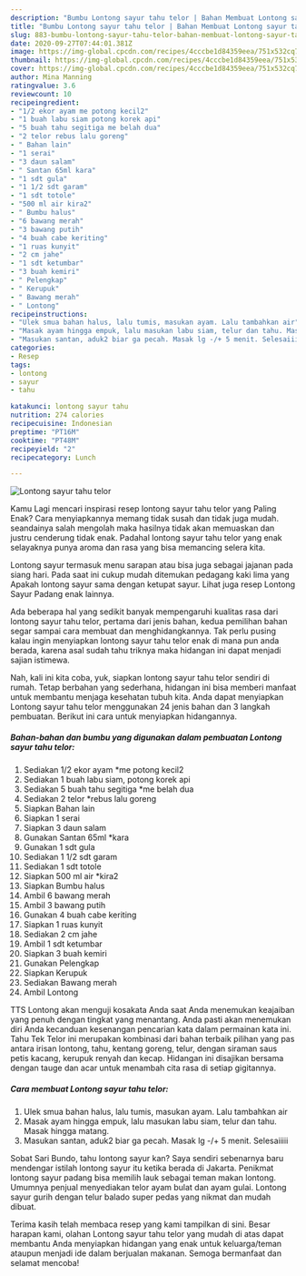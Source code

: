 ```yaml
---
description: "Bumbu Lontong sayur tahu telor | Bahan Membuat Lontong sayur tahu telor Yang Enak Dan Lezat"
title: "Bumbu Lontong sayur tahu telor | Bahan Membuat Lontong sayur tahu telor Yang Enak Dan Lezat"
slug: 883-bumbu-lontong-sayur-tahu-telor-bahan-membuat-lontong-sayur-tahu-telor-yang-enak-dan-lezat
date: 2020-09-27T07:44:01.381Z
image: https://img-global.cpcdn.com/recipes/4cccbe1d84359eea/751x532cq70/lontong-sayur-tahu-telor-foto-resep-utama.jpg
thumbnail: https://img-global.cpcdn.com/recipes/4cccbe1d84359eea/751x532cq70/lontong-sayur-tahu-telor-foto-resep-utama.jpg
cover: https://img-global.cpcdn.com/recipes/4cccbe1d84359eea/751x532cq70/lontong-sayur-tahu-telor-foto-resep-utama.jpg
author: Mina Manning
ratingvalue: 3.6
reviewcount: 10
recipeingredient:
- "1/2 ekor ayam me potong kecil2"
- "1 buah labu siam potong korek api"
- "5 buah tahu segitiga me belah dua"
- "2 telor rebus lalu goreng"
- " Bahan lain"
- "1 serai"
- "3 daun salam"
- " Santan 65ml kara"
- "1 sdt gula"
- "1 1/2 sdt garam"
- "1 sdt totole"
- "500 ml air kira2"
- " Bumbu halus"
- "6 bawang merah"
- "3 bawang putih"
- "4 buah cabe keriting"
- "1 ruas kunyit"
- "2 cm jahe"
- "1 sdt ketumbar"
- "3 buah kemiri"
- " Pelengkap"
- " Kerupuk"
- " Bawang merah"
- " Lontong"
recipeinstructions:
- "Ulek smua bahan halus, lalu tumis, masukan ayam. Lalu tambahkan air"
- "Masak ayam hingga empuk, lalu masukan labu siam, telur dan tahu. Masak hingga matang."
- "Masukan santan, aduk2 biar ga pecah. Masak lg -/+ 5 menit. Selesaiiiii"
categories:
- Resep
tags:
- lontong
- sayur
- tahu

katakunci: lontong sayur tahu 
nutrition: 274 calories
recipecuisine: Indonesian
preptime: "PT16M"
cooktime: "PT48M"
recipeyield: "2"
recipecategory: Lunch

---
```



![Lontong sayur tahu telor](https://img-global.cpcdn.com/recipes/4cccbe1d84359eea/751x532cq70/lontong-sayur-tahu-telor-foto-resep-utama.jpg)

Kamu Lagi mencari inspirasi resep lontong sayur tahu telor yang Paling Enak? Cara menyiapkannya memang tidak susah dan tidak juga mudah. seandainya salah mengolah maka hasilnya tidak akan memuaskan dan justru cenderung tidak enak. Padahal lontong sayur tahu telor yang enak selayaknya punya aroma dan rasa yang bisa memancing selera kita.

Lontong sayur termasuk menu sarapan atau bisa juga sebagai jajanan pada siang hari. Pada saat ini cukup mudah ditemukan pedagang kaki lima yang Apakah lontong sayur sama dengan ketupat sayur. Lihat juga resep Lontong Sayur Padang enak lainnya.

Ada beberapa hal yang sedikit banyak mempengaruhi kualitas rasa dari lontong sayur tahu telor, pertama dari jenis bahan, kedua pemilihan bahan segar sampai cara membuat dan menghidangkannya. Tak perlu pusing kalau ingin menyiapkan lontong sayur tahu telor enak di mana pun anda berada, karena asal sudah tahu triknya maka hidangan ini dapat menjadi sajian istimewa.


Nah, kali ini kita coba, yuk, siapkan lontong sayur tahu telor sendiri di rumah. Tetap berbahan yang sederhana, hidangan ini bisa memberi manfaat untuk membantu menjaga kesehatan tubuh kita. Anda dapat menyiapkan Lontong sayur tahu telor menggunakan 24 jenis bahan dan 3 langkah pembuatan. Berikut ini cara untuk menyiapkan hidangannya.

<!--inarticleads1-->

##### Bahan-bahan dan bumbu yang digunakan dalam pembuatan Lontong sayur tahu telor:

1. Sediakan 1/2 ekor ayam *me potong kecil2
1. Sediakan 1 buah labu siam, potong korek api
1. Sediakan 5 buah tahu segitiga *me belah dua
1. Sediakan 2 telor *rebus lalu goreng
1. Siapkan  Bahan lain
1. Siapkan 1 serai
1. Siapkan 3 daun salam
1. Gunakan  Santan 65ml *kara
1. Gunakan 1 sdt gula
1. Sediakan 1 1/2 sdt garam
1. Sediakan 1 sdt totole
1. Siapkan 500 ml air *kira2
1. Siapkan  Bumbu halus
1. Ambil 6 bawang merah
1. Ambil 3 bawang putih
1. Gunakan 4 buah cabe keriting
1. Siapkan 1 ruas kunyit
1. Sediakan 2 cm jahe
1. Ambil 1 sdt ketumbar
1. Siapkan 3 buah kemiri
1. Gunakan  Pelengkap
1. Siapkan  Kerupuk
1. Sediakan  Bawang merah
1. Ambil  Lontong


TTS Lontong akan menguji kosakata Anda saat Anda menemukan keajaiban yang penuh dengan tingkat yang menantang. Anda pasti akan menemukan diri Anda kecanduan kesenangan pencarian kata dalam permainan kata ini. Tahu Tek Telor ini merupakan kombinasi dari bahan terbaik pilihan yang pas antara irisan lontong, tahu, kentang goreng, telur, dengan siraman saus petis kacang, kerupuk renyah dan kecap. Hidangan ini disajikan bersama dengan tauge dan acar untuk menambah cita rasa di setiap gigitannya. 

<!--inarticleads2-->

##### Cara membuat Lontong sayur tahu telor:

1. Ulek smua bahan halus, lalu tumis, masukan ayam. Lalu tambahkan air
1. Masak ayam hingga empuk, lalu masukan labu siam, telur dan tahu. Masak hingga matang.
1. Masukan santan, aduk2 biar ga pecah. Masak lg -/+ 5 menit. Selesaiiiii


Sobat Sari Bundo, tahu lontong sayur kan? Saya sendiri sebenarnya baru mendengar istilah lontong sayur itu ketika berada di Jakarta. Penikmat lontong sayur padang bisa memilih lauk sebagai teman makan lontong. Umumnya penjual menyediakan telor ayam bulat dan ayam gulai. Lontong sayur gurih dengan telur balado super pedas yang nikmat dan mudah dibuat. 

Terima kasih telah membaca resep yang kami tampilkan di sini. Besar harapan kami, olahan Lontong sayur tahu telor yang mudah di atas dapat membantu Anda menyiapkan hidangan yang enak untuk keluarga/teman ataupun menjadi ide dalam berjualan makanan. Semoga bermanfaat dan selamat mencoba!
